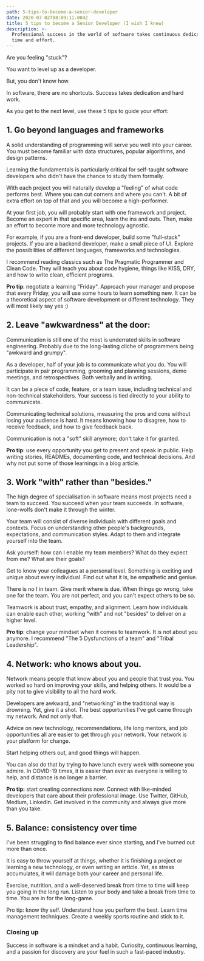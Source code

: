 ```yaml
---
path: 5-tips-to-become-a-senior-developer
date: 2020-07-02T08:09:11.004Z
title: 5 tips to become a Senior Developer (I wish I knew)
description: >-
  Professional success in the world of software takes continuous dedication,
  time and effort.
---
```

Are you feeling "stuck"?

You want to level up as a developer.

But, you don't know how. 

In software, there are no shortcuts. Success takes dedication and hard work. 

As you get to the next level, use these 5 tips to guide your effort:

## 1. Go beyond languages and frameworks

A solid understanding of programming will serve you well into your career. You must become familiar with data structures, popular algorithms, and design patterns. 

Learning the fundamentals is particularly critical for self-taught software developers who didn't have the chance to study them formally.

With each project you will naturally develop a "feeling" of what code performs best. Where you can cut corners and where you can't. A bit of extra effort on top of that and you will become a high-performer. 

At your first job, you will probably start with one framework and project. Become an expert in that specific area, learn the ins and outs. Then, make an effort to become more and more technology agnostic.

For example, if you are a front-end developer, build some "full-stack" projects. If you are a backend developer, make a small piece of UI. Explore the possibilities of different languages, frameworks and technologies.

I recommend reading classics such as The Pragmatic Programmer and Clean Code. They will teach you about code hygiene, things like KISS, DRY, and how to write clean, efficient programs.

**Pro tip**: negotiate a learning "Friday". Approach your manager and propose that every Friday, you will use some hours to learn something new. It can be a theoretical aspect of software development or different technology. They will most likely say yes :)

## 2. Leave "awkwardness" at the door:

Communication is still one of the most is underrated skills in software engineering. Probably due to the long-lasting cliche of programmers being "awkward and grumpy". 

As a developer, half of your job is to communicate what you do. You will participate in pair programming, grooming and planning sessions, demo meetings, and retrospectives. Both verbally and in writing.

It can be a piece of code, feature, or a team issue, including technical and non-technical stakeholders. Your success is tied directly to your ability to communicate.

Communicating technical solutions, measuring the pros and cons without losing your audience is hard. It means knowing how to disagree, how to receive feedback, and how to give feedback back. 

Communication is not a "soft" skill anymore; don't take it for granted.

**Pro tip**: use every opportunity you get to present and speak in public. Help writing stories, READMEs, documenting code, and technical decisions. And why not put some of those learnings in a blog article.

## 3. Work "with" rather than "besides."

The high degree of specialisation in software means most projects need a team to succeed. You succeed when your team succeeds. In software, lone-wolfs don't make it through the winter.

Your team will consist of diverse individuals with different goals and contexts. Focus on understanding other people's backgrounds, expectations, and communication styles. Adapt to them and integrate yourself into the team.

Ask yourself: how can I enable my team members? What do they expect from me? What are their goals?

Get to know your colleagues at a personal level. Something is exciting and unique about every individual. Find out what it is, be empathetic and geniue. 

There is no I in team. Give merit where is due. When things go wrong, take one for the team. You are not perfect, and you can't expect others to be so.

Teamwork is about trust, empathy, and alignment. Learn how individuals can enable each other, working "with" and not "besides" to deliver on a higher level.

**Pro tip**: change your mindset when it comes to teamwork. It is not about you anymore. I recommend "The 5 Dysfunctions of a team" and "Tribal Leadership".

## 4. Network: who knows about you.

Network means people that know about you and people that trust you. You worked so hard on improving your skills, and helping others. It would be a pity not to give visibility to all the hard work.

Developers are awkward, and "networking" in the traditional way is drowning. Yet, give it a shot. The best opportunities I've got came through my network. And not only that.

Advice on new technology, recommendations, life long mentors, and job opportunities all are easier to get through your network. Your network is your platform for change.

Start helping others out, and good things will happen.

You can also do that by trying to have lunch every week with someone you admire. In COVID-19 times, it is easier than ever as everyone is willing to help, and distance is no longer a barrier.

**Pro tip:** start creating connections now. Connect with like-minded developers that care about their professional image. Use Twitter, GitHub, Medium, LinkedIn. Get involved in the community and always give more than you take.

## 5. Balance: consistency over time

I've been struggling to find balance ever since starting, and I've burned out more than once.

It is easy to throw yourself at things, whether it is finishing a project or learning a new technology, or even writing an article. Yet, as stress accumulates, it will damage both your career and personal life.

Exercise, nutrition, and a well-deserved break from time to time will keep you going in the long run. Listen to your body and take a break from time to time. You are in for the long-game.

Pro tip: know thy self. Understand how you perform the best. Learn time management techniques. Create a weekly sports routine and stick to it.

### Closing up

Success in software is a mindset and a habit. Curiosity, continuous learning, and a passion for discovery are your fuel in such a fast-paced industry.

